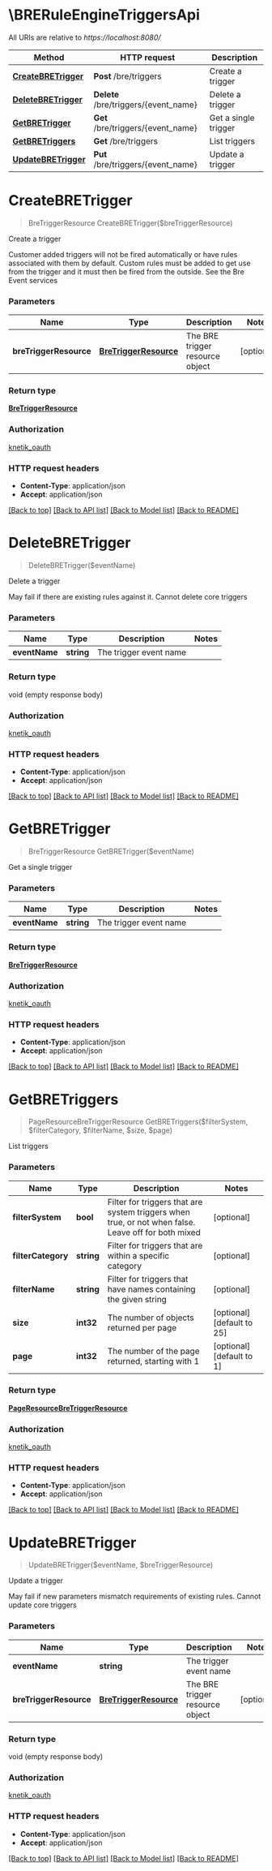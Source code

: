 # \BRERuleEngineTriggersApi

All URIs are relative to *https://localhost:8080/*

Method | HTTP request | Description
------------- | ------------- | -------------
[**CreateBRETrigger**](BRERuleEngineTriggersApi.md#CreateBRETrigger) | **Post** /bre/triggers | Create a trigger
[**DeleteBRETrigger**](BRERuleEngineTriggersApi.md#DeleteBRETrigger) | **Delete** /bre/triggers/{event_name} | Delete a trigger
[**GetBRETrigger**](BRERuleEngineTriggersApi.md#GetBRETrigger) | **Get** /bre/triggers/{event_name} | Get a single trigger
[**GetBRETriggers**](BRERuleEngineTriggersApi.md#GetBRETriggers) | **Get** /bre/triggers | List triggers
[**UpdateBRETrigger**](BRERuleEngineTriggersApi.md#UpdateBRETrigger) | **Put** /bre/triggers/{event_name} | Update a trigger


# **CreateBRETrigger**
> BreTriggerResource CreateBRETrigger($breTriggerResource)

Create a trigger

Customer added triggers will not be fired automatically or have rules associated with them by default. Custom rules must be added to get use from the trigger and it must then be fired from the outside. See the Bre Event services


### Parameters

Name | Type | Description  | Notes
------------- | ------------- | ------------- | -------------
 **breTriggerResource** | [**BreTriggerResource**](BreTriggerResource.md)| The BRE trigger resource object | [optional] 

### Return type

[**BreTriggerResource**](BreTriggerResource.md)

### Authorization

[knetik_oauth](../README.md#knetik_oauth)

### HTTP request headers

 - **Content-Type**: application/json
 - **Accept**: application/json

[[Back to top]](#) [[Back to API list]](../README.md#documentation-for-api-endpoints) [[Back to Model list]](../README.md#documentation-for-models) [[Back to README]](../README.md)

# **DeleteBRETrigger**
> DeleteBRETrigger($eventName)

Delete a trigger

May fail if there are existing rules against it. Cannot delete core triggers


### Parameters

Name | Type | Description  | Notes
------------- | ------------- | ------------- | -------------
 **eventName** | **string**| The trigger event name | 

### Return type

void (empty response body)

### Authorization

[knetik_oauth](../README.md#knetik_oauth)

### HTTP request headers

 - **Content-Type**: application/json
 - **Accept**: application/json

[[Back to top]](#) [[Back to API list]](../README.md#documentation-for-api-endpoints) [[Back to Model list]](../README.md#documentation-for-models) [[Back to README]](../README.md)

# **GetBRETrigger**
> BreTriggerResource GetBRETrigger($eventName)

Get a single trigger


### Parameters

Name | Type | Description  | Notes
------------- | ------------- | ------------- | -------------
 **eventName** | **string**| The trigger event name | 

### Return type

[**BreTriggerResource**](BreTriggerResource.md)

### Authorization

[knetik_oauth](../README.md#knetik_oauth)

### HTTP request headers

 - **Content-Type**: application/json
 - **Accept**: application/json

[[Back to top]](#) [[Back to API list]](../README.md#documentation-for-api-endpoints) [[Back to Model list]](../README.md#documentation-for-models) [[Back to README]](../README.md)

# **GetBRETriggers**
> PageResourceBreTriggerResource GetBRETriggers($filterSystem, $filterCategory, $filterName, $size, $page)

List triggers


### Parameters

Name | Type | Description  | Notes
------------- | ------------- | ------------- | -------------
 **filterSystem** | **bool**| Filter for triggers that are system triggers when true, or not when false. Leave off for both mixed | [optional] 
 **filterCategory** | **string**| Filter for triggers that are within a specific category | [optional] 
 **filterName** | **string**| Filter for triggers that have names containing the given string | [optional] 
 **size** | **int32**| The number of objects returned per page | [optional] [default to 25]
 **page** | **int32**| The number of the page returned, starting with 1 | [optional] [default to 1]

### Return type

[**PageResourceBreTriggerResource**](PageResource«BreTriggerResource».md)

### Authorization

[knetik_oauth](../README.md#knetik_oauth)

### HTTP request headers

 - **Content-Type**: application/json
 - **Accept**: application/json

[[Back to top]](#) [[Back to API list]](../README.md#documentation-for-api-endpoints) [[Back to Model list]](../README.md#documentation-for-models) [[Back to README]](../README.md)

# **UpdateBRETrigger**
> UpdateBRETrigger($eventName, $breTriggerResource)

Update a trigger

May fail if new parameters mismatch requirements of existing rules. Cannot update core triggers


### Parameters

Name | Type | Description  | Notes
------------- | ------------- | ------------- | -------------
 **eventName** | **string**| The trigger event name | 
 **breTriggerResource** | [**BreTriggerResource**](BreTriggerResource.md)| The BRE trigger resource object | [optional] 

### Return type

void (empty response body)

### Authorization

[knetik_oauth](../README.md#knetik_oauth)

### HTTP request headers

 - **Content-Type**: application/json
 - **Accept**: application/json

[[Back to top]](#) [[Back to API list]](../README.md#documentation-for-api-endpoints) [[Back to Model list]](../README.md#documentation-for-models) [[Back to README]](../README.md)

